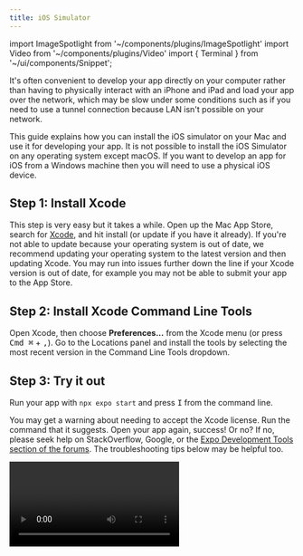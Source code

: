 ```yaml
---
title: iOS Simulator
---
```


import ImageSpotlight from '~/components/plugins/ImageSpotlight'
import Video from '~/components/plugins/Video'
import { Terminal } from '~/ui/components/Snippet';

It's often convenient to develop your app directly on your computer rather than having to physically interact with an iPhone and iPad and load your app over the network, which may be slow under some conditions such as if you need to use a tunnel connection because LAN isn't possible on your network.

This guide explains how you can install the iOS simulator on your Mac and use it for developing your app. It is not possible to install the iOS Simulator on any operating system except macOS. If you want to develop an app for iOS from a Windows machine then you will need to use a physical iOS device.

## Step 1: Install Xcode

This step is very easy but it takes a while. Open up the Mac App Store, search for [Xcode](https://apps.apple.com/us/app/xcode/id497799835), and hit install (or update if you have it already). 
If you're not able to update because your operating system is out of date, we recommend updating your operating system to the latest version and then updating Xcode. 
You may run into issues further down the line if your Xcode version is out of date, for example you may not be able to submit your app to the App Store.

## Step 2: Install Xcode Command Line Tools

Open Xcode, then choose **Preferences...** from the Xcode menu (or press <kbd>Cmd ⌘</kbd> + <kbd>,</kbd>). Go to the Locations panel and install the tools by selecting the most recent version in the Command Line Tools dropdown.

<ImageSpotlight alt="Xcode preferences" src="/static/images/xcode-command-line.png" />

## Step 3: Try it out

Run your app with `npx expo start` and press <kbd>I</kbd> from the command line. 

You may get a warning about needing to accept the Xcode license. Run the command that it suggests. Open your app again, success! Or no? 
If no, please seek help on StackOverflow, Google, or the [Expo Development Tools section of the forums](https://forums.expo.dev/c/expo-dev-tools). 
The troubleshooting tips below may be helpful too.

<Video file="open-in-ios-simulator.mp4" />

> Pro Tip: Press <kbd>Shift</kbd> + <kbd>I</kbd> in the CLI UI to interactively select a simulator to open.

## Limitations

Although the iOS simulator is great for rapid development, it does come with a few limitations. [Apple's documentation](https://help.apple.com/simulator/mac/current/#/devb0244142d) goes into more detail, but we'll list out a few of the main differences that affect Expo APIs here.

The following hardware is unavailable in Simulator:

- Audio Input
- Barometer
- Camera
- Motion Support (accelerometer and gyroscope)

It should also be noted that Simulator suspends background apps and processes on iOS 11 and later.

## Troubleshooting

### The CLI seems to be stuck when opening a Simulator

Sometimes the iOS simulator doesn't respond to commands to open. If it seems to be stuck on this prompt, you can open the iOS simulator manually (`open -a Simulator`) and then in the macOS toolbar choose **Hardware** &rarr; **Device** and select an iOS version and device that you'd like to open.

<ImageSpotlight alt="Hardware > Device toolbar in Xcode" src="/static/images/open-simulator-manually.png" />

You can also use this menu to open any version of the simulator that you like. You can open multiple simulators at the same time but Expo CLI will always target the most recently opened simulator.

### The simulator opened but the Expo Go app isn't opening inside of it

The first time you install the app in the simulator, iOS will ask if you'd like to open the Expo Go app. You may need to interact with the simulator (click around, drag something) for this prompt to show up, then press `OK`.

### How do I force an update to the latest version?

Create a project with the desired SDK version and open it in a simulator to install a particular version of Expo Go.

<Terminal cmd={[
'# Bootstrap an SDK 46 project',
'$ npx create-expo-app --template blank@46',
'',
'# Open the app on a simulator to install the required Expo Go app',
'$ npx expo start --ios'
]} />

### Expo CLI is printing an error message about xcrun, what do I do?

For miscellaneous errors, try the following:

- Manually uninstall Expo Go on your simulator and reinstall by pressing <kbd>Shift</kbd> + <kbd>I</kbd> in the Expo CLI Terminal UI and selecting the desired simulator.
- If that doesn't help, focus the simulator window and in the Mac toolbar choose **Hardware** &rarr; **Erase All Content and Settings...**<br/>
  This will reinitialize your simulator from a blank image. This is sometimes useful for cases where your computer is low on memory and the simulator fails to store some internal file, leaving the device in a corrupt state.

